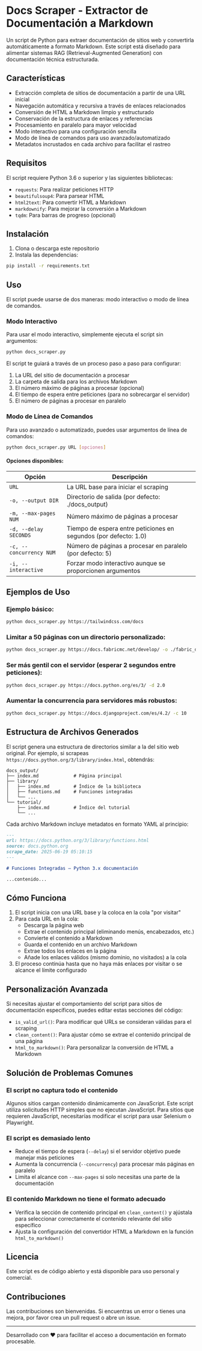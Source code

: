 # Docs Scraper - Extractor de Documentación a Markdown

Un script de Python para extraer documentación de sitios web y convertirla automáticamente a formato Markdown. Este script está diseñado para alimentar sistemas RAG (Retrieval-Augmented Generation) con documentación técnica estructurada.

## Características

- Extracción completa de sitios de documentación a partir de una URL inicial
- Navegación automática y recursiva a través de enlaces relacionados
- Conversión de HTML a Markdown limpio y estructurado
- Conservación de la estructura de enlaces y referencias
- Procesamiento en paralelo para mayor velocidad
- Modo interactivo para una configuración sencilla
- Modo de línea de comandos para uso avanzado/automatizado
- Metadatos incrustados en cada archivo para facilitar el rastreo

## Requisitos

El script requiere Python 3.6 o superior y las siguientes bibliotecas:

- `requests`: Para realizar peticiones HTTP
- `beautifulsoup4`: Para parsear HTML
- `html2text`: Para convertir HTML a Markdown
- `markdownify`: Para mejorar la conversión a Markdown
- `tqdm`: Para barras de progreso (opcional)

## Instalación

1. Clona o descarga este repositorio
2. Instala las dependencias:

```bash
pip install -r requirements.txt
```

## Uso

El script puede usarse de dos maneras: modo interactivo o modo de línea de comandos.

### Modo Interactivo

Para usar el modo interactivo, simplemente ejecuta el script sin argumentos:

```bash
python docs_scraper.py
```

El script te guiará a través de un proceso paso a paso para configurar:

1. La URL del sitio de documentación a procesar
2. La carpeta de salida para los archivos Markdown
3. El número máximo de páginas a procesar (opcional)
4. El tiempo de espera entre peticiones (para no sobrecargar el servidor)
5. El número de páginas a procesar en paralelo

### Modo de Línea de Comandos

Para uso avanzado o automatizado, puedes usar argumentos de línea de comandos:

```bash
python docs_scraper.py URL [opciones]
```

#### Opciones disponibles:

| Opción                  | Descripción                                                      |
| ----------------------- | ---------------------------------------------------------------- |
| `URL`                   | La URL base para iniciar el scraping                             |
| `-o, --output DIR`      | Directorio de salida (por defecto: ./docs_output)                |
| `-m, --max-pages NUM`   | Número máximo de páginas a procesar                              |
| `-d, --delay SECONDS`   | Tiempo de espera entre peticiones en segundos (por defecto: 1.0) |
| `-c, --concurrency NUM` | Número de páginas a procesar en paralelo (por defecto: 5)        |
| `-i, --interactive`     | Forzar modo interactivo aunque se proporcionen argumentos        |

## Ejemplos de Uso

### Ejemplo básico:

```bash
python docs_scraper.py https://tailwindcss.com/docs
```

### Limitar a 50 páginas con un directorio personalizado:

```bash
python docs_scraper.py https://docs.fabricmc.net/develop/ -o ./fabric_docs -m 50
```

### Ser más gentil con el servidor (esperar 2 segundos entre peticiones):

```bash
python docs_scraper.py https://docs.python.org/es/3/ -d 2.0
```

### Aumentar la concurrencia para servidores más robustos:

```bash
python docs_scraper.py https://docs.djangoproject.com/es/4.2/ -c 10
```

## Estructura de Archivos Generados

El script genera una estructura de directorios similar a la del sitio web original. Por ejemplo, si scrapeas `https://docs.python.org/3/library/index.html`, obtendrás:

```
docs_output/
├── index.md             # Página principal
├── library/
│   ├── index.md         # Índice de la biblioteca
│   ├── functions.md     # Funciones integradas
│   └── ...
└── tutorial/
    ├── index.md         # Índice del tutorial
    └── ...
```

Cada archivo Markdown incluye metadatos en formato YAML al principio:

```markdown
---
url: https://docs.python.org/3/library/functions.html
source: docs.python.org
scrape_date: 2025-06-19 05:10:15
---

# Funciones Integradas — Python 3.x documentación

...contenido...
```

## Cómo Funciona

1. El script inicia con una URL base y la coloca en la cola "por visitar"
2. Para cada URL en la cola:
   - Descarga la página web
   - Extrae el contenido principal (eliminando menús, encabezados, etc.)
   - Convierte el contenido a Markdown
   - Guarda el contenido en un archivo Markdown
   - Extrae todos los enlaces en la página
   - Añade los enlaces válidos (mismo dominio, no visitados) a la cola
3. El proceso continúa hasta que no haya más enlaces por visitar o se alcance el límite configurado

## Personalización Avanzada

Si necesitas ajustar el comportamiento del script para sitios de documentación específicos, puedes editar estas secciones del código:

- `is_valid_url()`: Para modificar qué URLs se consideran válidas para el scraping
- `clean_content()`: Para ajustar cómo se extrae el contenido principal de una página
- `html_to_markdown()`: Para personalizar la conversión de HTML a Markdown

## Solución de Problemas Comunes

### El script no captura todo el contenido

Algunos sitios cargan contenido dinámicamente con JavaScript. Este script utiliza solicitudes HTTP simples que no ejecutan JavaScript. Para sitios que requieren JavaScript, necesitarías modificar el script para usar Selenium o Playwright.

### El script es demasiado lento

- Reduce el tiempo de espera (`--delay`) si el servidor objetivo puede manejar más peticiones
- Aumenta la concurrencia (`--concurrency`) para procesar más páginas en paralelo
- Limita el alcance con `--max-pages` si solo necesitas una parte de la documentación

### El contenido Markdown no tiene el formato adecuado

- Verifica la sección de contenido principal en `clean_content()` y ajústala para seleccionar correctamente el contenido relevante del sitio específico
- Ajusta la configuración del convertidor HTML a Markdown en la función `html_to_markdown()`

## Licencia

Este script es de código abierto y está disponible para uso personal y comercial.

## Contribuciones

Las contribuciones son bienvenidas. Si encuentras un error o tienes una mejora, por favor crea un pull request o abre un issue.

---

Desarrollado con ♥ para facilitar el acceso a documentación en formato procesable.
